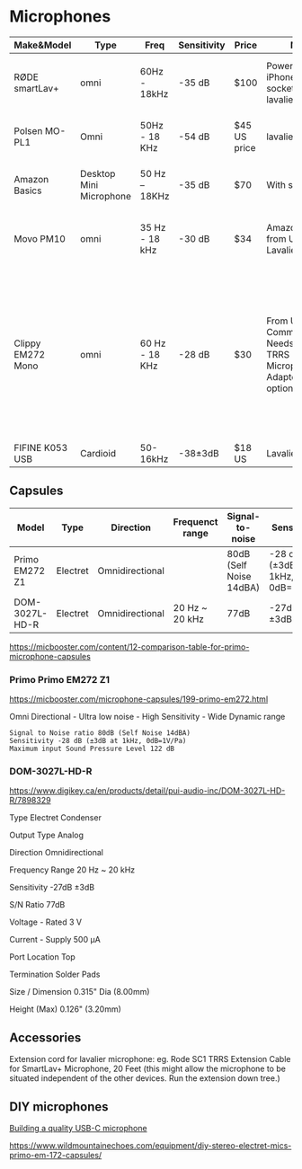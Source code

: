 # Microphones


| Make&Model	    |	Type |		Freq            	|	Sensitivity		|	Price	|	Notes | Comments |
| -----------    |------   |--------        |--------------|-------|-------|----------|
|	RØDE smartLav+	| omni    |	60Hz - 18kHz	  | -35 dB	      | $100	| Powered from iPhone TRRS socket (2.7V). lavalier style.| The Borneo guys use the RODE. Gets well rated in reviews.| 
|	Polsen MO-PL1	 | Omni    | 	50Hz - 18 KHz	| -54 dB 	     | $45	US price | lavalier| Cheap, but doesn't rate great on sensitivity.|
|	Amazon Basics  | Desktop Mini Microphone	 | 50 Hz – 18KHz| -35 dB	| $70	| With stand| Built for podcasting but gets good reviews. |
|	Movo PM10      | 	omni	  | 35 Hz - 18 kHz	| -30 dB 	     | $34| 	Amazon ships in from US. Lavalier.| Cheap and good sensitivity. Ships from US Amazon.|
|	Clippy EM272 Mono	| omni	|60 Hz - 18 KHz	 | -28 dB	      | $30	| From UK. FEL Communications. Needs TRS to TRRS Microphone Adapter. The DIY option.| This is the DIY option. Highly recommended by guys doing natural history recordings. Maybe down the line when we need a number of cheap but excellent microphones we go this route.|
|FIFINE K053 USB | Cardioid | 50-16kHz | -38±3dB | $18 US | Lavalier |


## Capsules



| Model  | Type    | Direction| Frequenct range | Signal-to-noise | Sensitivity | Diameter | Price |
| -------|------   |----------|-----------------|-----------------|-------------|----------|-------|
| Primo EM272 Z1| Electret | Omnidirectional | | 80dB (Self Noise 14dBA)| -28 dB (±3dB at 1kHz, 0dB=1V/Pa) | 10mm | £ 13.56 |
| DOM-3027L-HD-R| Electret | Omnidirectional |20 Hz ~ 20 kHz | 77dB | -27dB ±3dB| 8mm | US $4.720 |


https://micbooster.com/content/12-comparison-table-for-primo-microphone-capsules


### Primo Primo EM272 Z1

https://micbooster.com/microphone-capsules/199-primo-em272.html

Omni Directional - Ultra low noise - High Sensitivity - Wide Dynamic range

    Signal to Noise ratio 80dB (Self Noise 14dBA)
    Sensitivity -28 dB (±3dB at 1kHz, 0dB=1V/Pa)
    Maximum input Sound Pressure Level 122 dB



### DOM-3027L-HD-R

https://www.digikey.ca/en/products/detail/pui-audio-inc/DOM-3027L-HD-R/7898329

Type Electret Condenser
	
Output Type Analog
	
Direction Omnidirectional
	
Frequency Range 20 Hz ~ 20 kHz
	
Sensitivity -27dB ±3dB
	
S/N Ratio 77dB
	
Voltage - Rated 3 V
	
Current - Supply 500 µA
	
Port Location Top
	
	
Termination Solder Pads
	
Size / Dimension 0.315" Dia (8.00mm)
	
Height (Max) 0.126" (3.20mm)
	

## Accessories


 Extension cord for lavalier microphone:  eg. Rode SC1 TRRS Extension Cable for SmartLav+ Microphone, 20 Feet 
 (this might allow the microphone to be situated independent of the other devices. Run the extension down tree.)
 
 ## DIY microphones
 
 [Building a quality USB-C microphone](https://www.youtube.com/watch?v=LoQu3XXIayc)
 
 https://www.wildmountainechoes.com/equipment/diy-stereo-electret-mics-primo-em-172-capsules/
 
 
